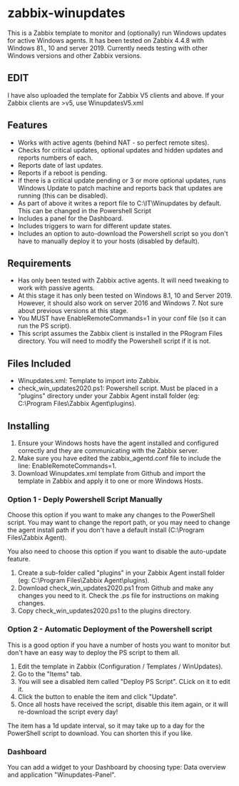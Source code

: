# zabbix-winupdates

This is a Zabbix template to monitor and (optionally) run Windows updates for active Windows agents. It has been tested on Zabbix 4.4.8 with Windows 81., 10 and server 2019. Currently needs testing with other Windows versions and other Zabbix versions.

## EDIT
I have also uploaded the template for Zabbix V5 clients and above. If your Zabbix clients are >v5, use WinupdatesV5.xml


## Features

- Works with active agents (behind NAT - so perfect remote sites).
- Checks for critical updates, optional updates and hidden updates and reports numbers of each.
- Reports date of last updates.
- Reports if a reboot is pending.
- If there is a critical update pending or 3 or more optional updates, runs Windows Update to patch machine and reports back that updates are running (this can be disabled).
- As part of above it writes a report file to C:\IT\Winupdates by default. This can be changed in the Powershell Script
- Includes a panel for the Dashboard.
- Includes triggers to warn for different update states.
- Includes an option to auto-download the Powershell script so you don't have to manually deploy it to your hosts (disabled by default).


## Requirements

- Has only been tested with Zabbix active agents. It will need tweaking to work with passive agents.
- At this stage it has only been tested on Windows 8.1, 10 and Server 2019. However, it should also work on server 2016 and Windows 7. Not sure about previous versions at this stage.
- You MUST have EnableRemoteCommands=1 in your conf file (so it can run the PS script).
- This script assumes the Zabbix client is installed in the PRogram Files directory. You will need to modify the Powershell script if it is not.


## Files Included

- Winupdates.xml: Template to import into Zabbix.
- check_win_updates2020.ps1: Powershell script. Must be placed in a "plugins" directory under your Zabbix Agent install folder (eg: C:\Program Files\Zabbix Agent\plugins).


## Installing

1. Ensure your Windows hosts have the agent installed and configured correctly and they are communicating with the Zabbix server.
2. Make sure you have edited the zabbix_agentd.conf file to include the line: EnableRemoteCommands=1.
3. Download Winupdates.xml template from Github and import the template in Zabbix and apply it to one or more Windows Hosts.

### Option 1 - Deply Powershell Script Manually

Choose this option if you want to make any changes to the PowerShell script. You may want to change the report path, or you may need to change the agent install path if you don't have a default install (C:\Program Files\Zabbix Agent).

You also need to choose this option if you want to disable the auto-update feature.

1. Create a sub-folder called "plugins" in your Zabbix Agent install folder (eg: C:\Program Files\Zabbix Agent\plugins).
2. Download check_win_updates2020.ps1 from Github and make any changes you need to it. Check the .ps file for instructions on making changes.
3. Copy check_win_updates2020.ps1 to the plugins directory.

### Option 2 - Automatic Deployment of the Powershell script

This is a good option if you have a number of hosts you want to monitor but don't have an easy way to deploy the PS script to them all.

1. Edit the template in Zabbix (Configuration / Templates / WinUpdates).
2. Go to the "Items" tab.
3. You will see a disabled item called "Deploy PS Script". CLick on it to edit it.
4. Click the button to enable the item and click "Update".
5. Once all hosts have received the script, disable this item again, or it will re-download the script every day!

The item has a 1d update interval, so it may take up to a day for the PowerShell script to download. You can shorten this if you like.

### Dashboard

You can add a widget to your Dashboard by choosing type: Data overview and application "Winupdates-Panel".
